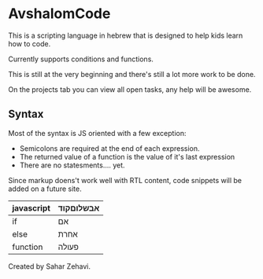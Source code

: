 
# AvshalomCode

This is a scripting language in hebrew that is designed to help kids learn how to code.

Currently supports conditions and functions.

This is still at the very beginning and there's still a lot more work to be done. 

On the projects tab you can view all open tasks, any help will be awesome.

## Syntax

Most of the syntax is JS oriented with a few exception:

 - Semicolons are required at the end of each expression.
 - The returned value of a function is the value of it's last expression
 - There are no statesments.... yet.

Since markup doens't work well with RTL content, code snippets will be added on a future site.

| javascript | אבשלוםקוד  |
|--|--|
| if | אם  |
| else | אחרת  |
| function | פעולה  |



Created by Sahar Zehavi.
